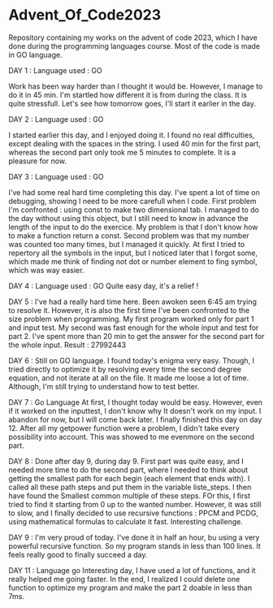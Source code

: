 # Advent_Of_Code2023
Repository containing my works on the advent of code 2023, which I have done during the programming languages course. Most of the code is made in GO language.

DAY 1 :
Language used : GO

Work has been way harder than I thought it would be. However, I manage to do it in 45 min. I'm startled how different it is from during the class. It is quite stressfull.
Let's see how tomorrow goes, I'll start it earlier in the day.

DAY 2 : 
Language used : GO

I started earlier this day, and I enjoyed doing it. 
I found no real difficulties, except dealing with the spaces in the string. I used 40 min for the first part, whereas the second part only took me 5 minutes to complete.
It is a pleasure for now.

DAY 3 :
Language used : GO

I've had some real hard time completing this day. I've spent a lot of time on debugging, showing I need to be more carefull when I code.
First problem I'm confronted : using const to make two dimensional tab. I managed to do the day without using this object, but I still need to know in advance the length of the input to do the exercice. My problem is that I don't know how to make a function return a const.
Second problem was that my number was counted too many times, but I managed it quickly. 
At first I tried to repertory all the symbols in the input, but I noticed later that I forgot some, which made me think of finding not dot or number element to fing symbol, which was way easier.

DAY 4 :
Language used : GO
Quite easy day, it's a relief !

DAY 5 : 
I've had a really hard time here. Been awoken seen 6:45 am trying to resolve it. However, it is also the first time I've been confronted to the size problem when programming. My first program worked only for part 1 and input test. My second was fast enough for the whole input and test for part 2. I've spent more than 20 min to get the answer for the second part for the whole input. 
Result : 27992443

DAY 6 :
Still on GO language.
I found today's enigma very easy. Though, I tried directly to optimize it by resolving every time the second degree equation, and not iterate at all on the file. It made me loose a lot of time. Although, I'm still trying to understand how to test better.

DAY 7 :
Go Language
At first, I thought today would be easy. However, even if it worked on the inputtest, I don't know why It doesn't work on my input. I abandon for now, but I will come back later.
I finally finished this day on day 12. After all my getpower function were a problem, I didn't take every possibility into account. This was showed to me evenmore on the second part.

DAY 8 :
Done after day 9, during day 9. First part was quite easy, and I needed more time to do the second part, where I needed to think about getting the smallest path for each begin (each element that ends with). I called all these path steps and put them in the variable liste_steps. I then have found the Smallest common multiple of these steps. FOr this, I first tried to find it starting from 0 up to the wanted number. However, it was still to slow, and I finally decided to use recursive functions : PPCM and PCDG, using mathematical formulas to calculate it fast.
Interesting challenge.

DAY 9 :
I'm very proud of today. I've done it in half an hour, bu using a very powerful recursive function. So my program stands in less than 100 lines. It feels really good to finally succeed a day.

DAY 11 :
Language go
Interesting day, I have used a lot of functions, and it really helped me going faster. In the end, I realized I could delete one function to optimize my program and make the part 2 doable in less than 7ms.